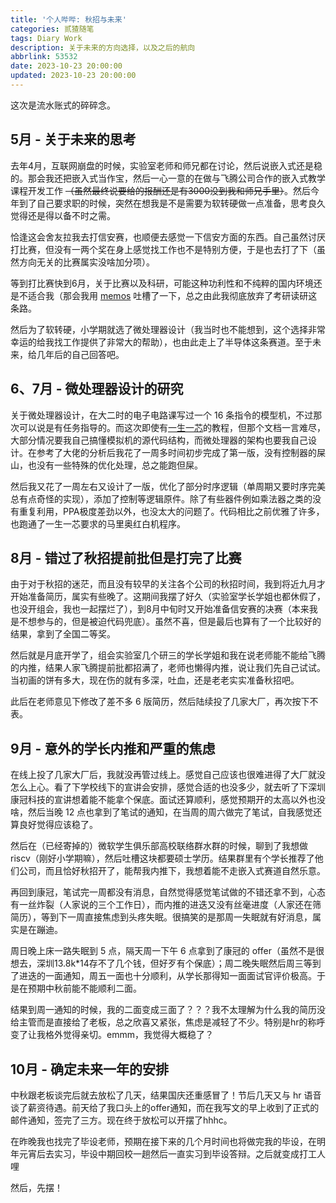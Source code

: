 ```yaml
---
title: '个人哔哔: 秋招与未来'
categories: 贰猹随笔
tags: Diary Work
description: 关于未来的方向选择，以及之后的航向
abbrlink: 53532
date: 2023-10-23 20:00:00
updated: 2023-10-23 20:00:00
---
```


这次是流水账式的碎碎念。

## 5月 - 关于未来的思考

去年4月，互联网崩盘的时候，实验室老师和师兄都在讨论，然后说嵌入式还是稳的。那会我还把嵌入式当作宝，然后一心一意的在做与飞腾公司合作的嵌入式教学课程开发工作 ~~（虽然最终说要给的报酬还是有3000没到我和师兄手里）~~。然后今年到了自己要求职的时候，突然在想我是不是需要为软转硬做一点准备，思考良久觉得还是得以备不时之需。

恰逢这会舍友拉我去打信安赛，也顺便去感觉一下信安方面的东西。自己虽然讨厌打比赛，但没有一两个奖在身上感觉找工作也不是特别方便，于是也去打了下（虽然方向无关的比赛属实没啥加分项）。

等到打比赛快到6月，关于比赛以及科研，可能这种功利性和不纯粹的国内环境还是不适合我（那会我用 [memos](https://memos.noionion.cn/) 吐槽了一下，总之由此我彻底放弃了考研读研这条路。

然后为了软转硬，小学期就选了微处理器设计（我当时也不能想到，这个选择非常幸运的给我找工作提供了非常大的帮助），也由此走上了半导体这条赛道。至于未来，给几年后的自己回答吧。

## 6、7月 - 微处理器设计的研究

关于微处理器设计，在大二时的电子电路课写过一个 16 条指令的模型机，不过那次可以说是有任务指导的。而这次即使有[一生一芯](https://ysyx.org/)的教程，但那个文档一言难尽，大部分情况要我自己搞懂模拟机的源代码结构，而微处理器的架构也要我自己设计。在参考了大佬的分析后我花了一周多时间初步完成了第一版，没有控制器的屎山，也没有一些特殊的优化处理，总之能跑但屎。

然后我又花了一周左右又设计了一版，优化了部分时序逻辑（单周期又要时序完美总有点奇怪的实现），添加了控制等逻辑原件。除了有些器件例如乘法器之类的没有重复利用，PPA极度差劲以外，也没太大的问题了。代码相比之前优雅了许多，也跑通了一生一芯要求的马里奥红白机程序。

## 8月 - 错过了秋招提前批但是打完了比赛

由于对于秋招的迷茫，而且没有较早的关注各个公司的秋招时间，我到将近九月才开始准备简历，属实有些晚了。这期间我摆了好久（实验室学长学姐也都休假了，也没开组会，我也一起摆烂了），到8月中旬时又开始准备信安赛的决赛（本来我是不想参与的，但是被迫代码兜底）。虽然不喜，但是最后也算有了一个比较好的结果，拿到了全国二等奖。

然后就是月底开学了，组会实验室几个研三的学长学姐和我在说老师能不能给飞腾的内推，结果人家飞腾提前批都招满了，老师也懒得内推，说让我们先自己试试。当初画的饼有多大，现在伤的就有多深，吐血，还是老老实实准备秋招吧。

此后在老师意见下修改了差不多 6 版简历，然后陆续投了几家大厂，再次按下不表。

## 9月 - 意外的学长内推和严重的焦虑

在线上投了几家大厂后，我就没再管过线上。感觉自己应该也很难进得了大厂就没怎么上心。看了下学校线下的宣讲会安排，感觉合适的也没多少，就去听了下深圳康冠科技的宣讲想着能不能拿个保底。面试还算顺利，感觉预期开的太高以外也没啥，然后当晚 12 点也拿到了笔试的通知，在当周的周六做完了笔试，自我感觉还算良好觉得应该稳了。

然后在（已经寄掉的）微软学生俱乐部高校联络群水群的时候，聊到了我想做 riscv（刚好小学期嘛），然后吐槽这块都要硕士学历。结果群里有个学长推荐了他们公司，而且恰好秋招开了，能帮我内推下，我想着能不走嵌入式赛道自然乐意。

再回到康冠，笔试完一周都没有消息，自然觉得感觉笔试做的不错还拿不到，心态有一丝炸裂（人家说的三个工作日），而内推的进迭又没有丝毫进度（人家还在筛简历），等到下一周直接焦虑到头疼失眠。很搞笑的是那周一失眠就有好消息，属实是在蹦迪。

周日晚上床一路失眠到 5 点，隔天周一下午 6 点拿到了康冠的 offer（虽然不是很想去，深圳13.8k*14存不了几个钱，但好歹有个保底）；周二晚失眠然后周三等到了进迭的一面通知，周五一面也十分顺利，从学长那得知一面面试官评价极高。于是在预期中秋前能不能顺利二面。

结果到周一通知的时候，我的二面变成三面了？？？我不太理解为什么我的简历没给主管而是直接给了老板，总之欣喜又紧张，焦虑是减轻了不少。特别是hr的称呼变了让我格外觉得亲切。emmm，我觉得大概稳了？

## 10月 - 确定未来一年的安排

中秋跟老板谈完后就去放松了几天，结果国庆还重感冒了！节后几天又与 hr 语音谈了薪资待遇。前天给了我口头上的offer通知，而在我写文的早上收到了正式的邮件通知，签完了三方。现在终于放松可以开摆了hhhc。

在昨晚我也找完了毕设老师，预期在接下来的几个月时间也将做完我的毕设，在明年元宵后去实习，毕设中期回校一趟然后一直实习到毕设答辩。之后就变成打工人哩

然后，先摆！